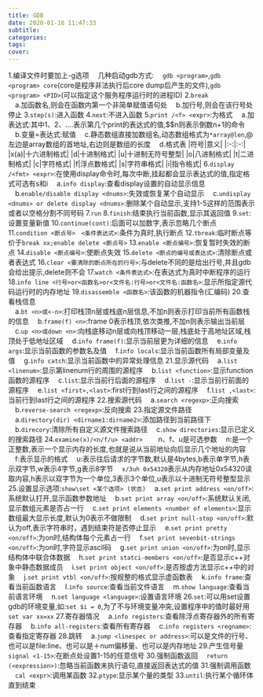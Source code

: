 ```yaml
---
title: GDB
date: 2020-01-16 11:47:33
subtitle:
categories:
tags:
cover:
---
```


1.编译文件时要加上-g选项
　几种启动gdb方式:
　`gdb <program>`,`gdb <program> core`(core是程序非法执行后core dump后产生的文件),`gdb <program> <PID>`(可以指定这个服务程序运行时的进程ID)
2.`break`  
　a.加函数名,则会在函数内第一个非简单赋值语句处
　b.加行号,则会在该行号处停止
3.`step(s)`:进入函数
4.`next`:不进入函数
5.`print /<f> <expr>`:<f>为格式
　a.加表达式:其中$1、$2、....表示第几个print的表达式的值,$$n则表示倒数n+1的命令
　b.变量=表达式:赋值
　c.静态数组直接加数组名,动态数组格式为`*array@len`,@左边是array数组的首地址,右边则是数组的长度
　d.格式表
|符号|意义|
|:-:|:-:|
|x(a)|十六进制格式|
|d|十进制格式|
|u|十进制无符号整型|
|o|八进制格式|
|t|二进制格式|
|c|字符格式|
|f|浮点数格式|
|s|字符串格式|
|i|指令格式|
6.`display /<fmt> <expr>`:在使用display命令时,每次中断,挂起都会显示表达式的值,<fmt>指定格式可选有s和i
　a.`info display`:查看display设置的自动显示信息
　b.`enable/disable display <dnums>`:失效或恢复某个自动显示
　c.`undisplay <dnums> or delete display <dnums>`:删除某个自动显示,支持1-5这样的范围表示或者以空格分割不同号码
7.`run`
8.`finish`:结束执行当前函数,显示其返回值
9.`set`:设置变量新值
10.`continue(cont)`:后面可以加数字,表示忽略几个断点
11.`condition <断点号>　<条件表达式>`:条件为真时,执行断点
12.`tbreak`:临时断点等价于`break xx;enable delete <断点号>`
13.`enable <断点编号>`:恢复暂时失效的断点
14.`disable <断点编号>`:使断点失效
15.`delete <断点的编号或表达式>`:清除断点或者表达式
16.`clear <要清除的断点所在的行号>`:与delete不同的是给出行号,并且gdb会给出提示,delete则不会
17.`watch <条件表达式>`:在表达式为真时中断程序的运行
18.`info line <行号>or<函数名>or<文件名:行号>or<文件名:函数名>`:显示所指定源代码运行时的内存地址
19.`disassemble <函数名>`:该函数的机器指令(汇编码)
20.查看栈信息  
　a.`bt <n>或<-n>`:打印栈顶n层或栈底n层信息,不加n则表示打印当前所有函数栈的信息
　b.`frame(f) <n>`:frame 0表示栈顶,依次类推,不加n则表示输出当前层
　c.`up <n>或down <n>`:向栈底移动n层或向栈顶移动一层,栈底处于高地址区域,栈顶处于低地址区域
　d.`info frame(f)`:显示当前层更为详细的信息
　e.`info args`:显示当前函数的参数名及值
　f.`info locals`:显示当前函数所有局部变量及值
　g.`info catch`:显示当前函数中的异常处理信息
21.显示源代码
　a.`list <linenum>`:显示第linenum行的周围的源程序
　b.`list <function>`:显示function函数的源程序
　c.`list`:显示当前行后面的源程序
　d.`list -`:显示当前行前面的源程序
　e.`list <first>,<last>`:first行到last行之间的源程序
　f.`list ,<last>`:当前行到last行之间的源程序
22.搜索源代码
　a.`search <regexp>`:正向搜索
　b.`reverse-search <regexp>`:反向搜索
23.指定源文件路径
　a.`directory(dir) <dirname1:dirname2>`:添加路径到当前路径下
　b.`direcory`:清除所有自定义源文件搜索路径
　c.`show directories`:显示已定义的搜索路径
24.`examine(x)/<n/f/u> <addr>`　
　n、f、u是可选参数
　n:是一个正整数,表示一个显示内存的长度,也就是说从当前地址向后显示几个地址的内容
　f:表示显示的格式
　u:表示往后请求的字节数,默认是4bytes,b表示单字节,h表示双字节,w表示4字节,g表示8字节
　`x/3uh 0x54320`表示从内存地址0x54320读取内容,h表示以双字节为一个单位,3表示3个单位,u表示以十进制无符号整型显示
25.设置显示选项:`show\set <某个选项> (状态)`
　a.`set print address <on/off>`:系统默认打开,显示函数参数地址
　b.`set print array <on/off>`:系统默认关闭,显示数组元素是否占一行
　c.`set print elements <number of elements>`:显示数组最大显示长度,默认为0表示不做限制
　d.`set print null-stop <on/off>`:默认为off,表示字符串时，遇到结束符是否停止显示
　e.`set print pretty <on/off>`:为on时,结构体每个元素占一行
　f.`set print sevenbit-strings <on/off>`:为on时,字符显示ascll码
　g.`set print union <on/off>`:为on时,显示结构体中联合体数据
　h.`set print statci-members <on/off>`:是否显示c++对象中静态数据成员
　i.`set print object <on/off>`:是否按虚方法显示c++中的对象
　j.`set print vtbl <on/off>`:按规整的格式显示虚函数表
　k.`info frame`:查看当前函数语言
　l.`info source`:查看当前文件语言
　m.`show language`:查看当前语言环境
　n.`set language <language>`:设置语言环境
26.`set`:可以用set设置gdb的环境变量,如:`set $i = 0`,为了不与环境变量冲突,设置程序中的值时最好用`set var xx=xx`
27.寄存器情况
　a.`info registers`:查看除浮点寄存器外的所有寄存器
　b.`info all-registers`:查看所有寄存器
　c.`info registers <regname>`:查看指定寄存器
28.跳转
　a.`jump <linespec or address>`:可以是文件的行号、也可以是file:line、也可以是＋num偏移量、也可以是内存地址
29.产生信号量
　`signal <1-15>`:在断点处设置1-15的任意信号
30.强制函数返回
　`return (<expression>)`:忽略当前函数未执行语句,直接返回表达式的值
31.强制调用函数
　`cal <expr>`:调用某函数
32.`ptype`:显示某个量的类型
33.`until`:执行某个循环体直到结束
